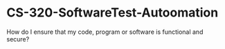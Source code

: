 # CS-320-SoftwareTest-Autoomation
How do I ensure that my code, program or software is functional and secure?
